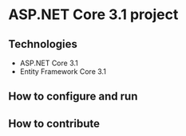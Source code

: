 # ASP.NET Core 3.1 project

## Technologies
- ASP.NET Core 3.1
- Entity Framework Core 3.1
## How to configure and run

## How to contribute